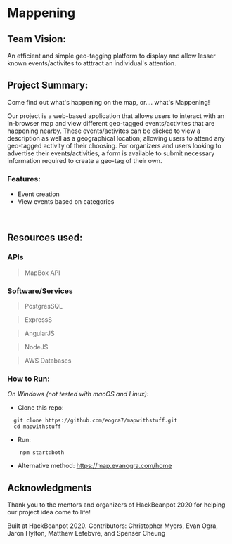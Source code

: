 # Mappening

## Team Vision: 
An efficient and simple geo-tagging platform to display and allow lesser known events/activites to atttract an individual's attention. 
<br /> 

## Project Summary: 
Come find out what's happening on the map, or.... what's Mappening! 

Our project is a web-based application that allows users to interact with an in-browser map and view different geo-tagged events/activites that are happening nearby. These events/activites can be clicked to view a description as well as a geographical location; allowing users to attend any geo-tagged activity of their choosing. For organizers and users looking to advertise their events/activities, a form is available to submit necessary information required to create a geo-tag of their own. 


<!--- add images of our project here? ---> 

### Features: 
- Event creation 
- View events based on categories

<br /> 

<!--- add images of features here? ---> 

## Resources used: 
### APIs
> MapBox API

### Software/Services
> PostgresSQL

> ExpressS

> AngularJS

> NodeJS


> AWS Databases

### How to Run:
_On Windows (not tested with macOS and Linux):_
- Clone this repo: 
 ``` 
   git clone https://github.com/eogra7/mapwithstuff.git
   cd mapwithstuff
 ```
- Run: 
```
    npm start:both
  ```
- Alternative method: https://map.evanogra.com/home
## Acknowledgments
Thank you to the mentors and organizers of HackBeanpot 2020 for helping our project idea come to life!

Built at HackBeanpot 2020.
Contributors: Christopher Myers, Evan Ogra, Jaron Hylton, Matthew Lefebvre, and Spenser Cheung
